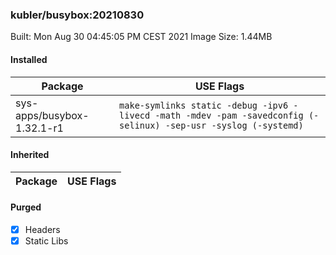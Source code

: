 ### kubler/busybox:20210830

Built: Mon Aug 30 04:45:05 PM CEST 2021
Image Size: 1.44MB

#### Installed
Package | USE Flags
--------|----------
sys-apps/busybox-1.32.1-r1 | `make-symlinks static -debug -ipv6 -livecd -math -mdev -pam -savedconfig (-selinux) -sep-usr -syslog (-systemd)`
#### Inherited
Package | USE Flags
--------|----------
#### Purged
- [x] Headers
- [x] Static Libs

